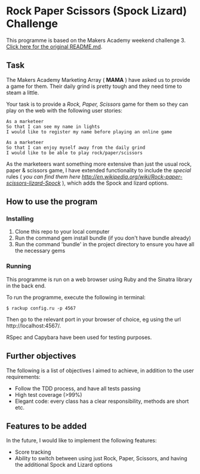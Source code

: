 # Rock Paper Scissors (Spock Lizard) Challenge

This programme is based on the Makers Academy weekend challenge 3. [Click here for the original README.md](ORIGINAL_README.md).

Task
----

The Makers Academy Marketing Array ( **MAMA** ) have asked us to provide a game for them. Their daily grind is pretty tough and they need time to steam a little.

Your task is to provide a _Rock, Paper, Scissors_ game for them so they can play on the web with the following user stories:

```
As a marketeer
So that I can see my name in lights
I would like to register my name before playing an online game
```
```
As a marketeer
So that I can enjoy myself away from the daily grind
I would like to be able to play rock/paper/scissors
```

As the marketeers want something more extensive than just the usual rock, paper & scissors game, I have extended functionality to include the _special_ rules ( _you can find them here http://en.wikipedia.org/wiki/Rock-paper-scissors-lizard-Spock_ ), which adds the Spock and lizard options.


How to use the program
-----

### Installing ###

1. Clone this repo to your local computer
2. Run the command gem install bundle (if you don't have bundle already)
3. Run the command 'bundle' in the project directory to ensure you have all the necessary gems

### Running ###

This programme is run on a web browser using Ruby and the Sinatra library in the back end.

To run the programme, execute the following in terminal:

```
$ rackup config.ru -p 4567
```
Then go to the relevant port in your browser of choice, eg using the url http://localhost:4567/.

RSpec and Capybara have been used for testing purposes.

## Further objectives ##

The following is a list of objectives I aimed to achieve, in addition to the user requirements:

  * Follow the TDD process, and have all tests passing
  * High test coverage (>99%)
  * Elegant code: every class has a clear responsibility, methods are short etc.

## Features to be added ##

In the future, I would like to implement the following features:
- Score tracking
- Ability to switch between using just Rock, Paper, Scissors, and having the additional Spock and Lizard options